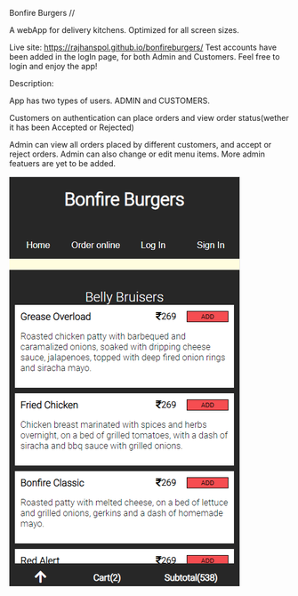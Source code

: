 Bonfire Burgers //

A webApp for delivery kitchens. Optimized for all screen sizes.

Live site: https://rajhanspol.github.io/bonfireburgers/
Test accounts have been added in the logIn page, for both Admin and Customers. Feel free to login and enjoy the app!

Description:

App has two types of users. ADMIN and CUSTOMERS.

Customers on authentication can place orders and view order status(wether it has been Accepted or Rejected)

Admin can view all orders placed by different customers, and accept or reject orders. Admin can also change or edit menu items. More admin featuers are yet to be added.


<img src="./src/img/orderSnip.png" alt="order image" />
